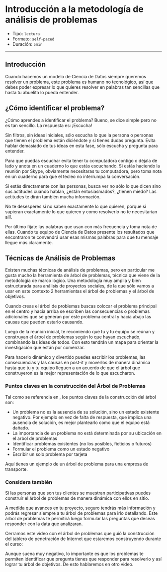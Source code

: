 # Introducción a la metodología de análisis de problemas

* Tipo: `lectura`
* Formato: `self-paced`
* Duración: `5min`

***

## Introducción

Cuando hacemos un modelo de Ciencia de Datos siempre queremos resolver un
problema, este problema es humano no tecnológico, así que debes poder expresar
lo que quieres resolver en palabras tan sencillas que hasta tu abuelita lo pueda
entender.

## ¿Cómo identificar el problema?

¿Cómo aprendes a identificar el problema? Bueno, se dice simple pero no es tan
sencillo. La respuesta es: ¡Escucha!

Sin filtros, sin ideas iniciales, sólo escucha lo que la persona o personas que
tienen el problema están diciéndote y si tienes dudas pregunta. Evita hablar
demasiado de tus ideas en esta fase, sólo escucha y pregunta para entender.

Para que puedas escuchar evita tener tu computadora contigo o déjala de lado y
anota en un cuaderno lo que estás escuchando. Si estás haciendo la reunión por
Skype, obviamente necesitaras tu computadora, pero toma nota en un cuaderno para
que el tecleo no interrumpa la conversación.

Si estás directamente con las personas, busca ver no sólo lo que dicen sino sus
actitudes cuando hablan, ¿están entusiasmados?, ¿tienen miedo? Las actitudes te
dirán también mucha información.

No te desesperes si no saben exactamente lo que quieren, porque si supieran
exactamente lo que quieren y como resolverlo no te necesitarían allí.

Por último fijate las palabras que usan con más frecuencia y toma nota de ellas.
Cuando tu equipo de Ciencia de Datos presente los resultados que encontraron te
convendrá usar esas mismas palabras para que tu mensaje llegue más claramente.

## Técnicas de Análisis de Problemas

Existen muchas técnicas de análisis de problemas, pero en particular me gusta
mucho la herramienta de árbol de problemas, técnica que viene de la metodología
de marco lógico. Una metodología muy amplia y bien estructurada para análisis de
proyectos sociales, de la que sólo vamos a usar en este contexto 2 herramientas
el árbol de problemas y el árbol de objetivos.

Cuando creas el árbol de problemas buscas colocar el problema principal en el
centro y hacia arriba se escriben las consecuencias o problemas adicionales que
se generan por este problema central y hacia abajo las causas que pueden estarlo
causando.

Luego de la reunión inicial, te recomiendo que tu y tu equipo se reúnan y
construyan el árbol de problemas según lo que hayan escuchado, combinando las
ideas de todos. Con esto tendrán un mapa para orientar la investigación que
están por comenzar.

Para hacerlo dinámico y divertido puedes escribir los problemas, las
consecuencias y las causas en post-it y moverlos de manera dinámica hasta que tu
y tu equipo lleguen a un acuerdo de que el árbol que construyeron es la mejor
representación de lo que escucharon.

### Puntos claves en la construcción del Árbol de Problemas

Tal como se referencia en [](http://www.jjponline.com/marcologico/problema.html),
los puntos claves de la construcción del árbol son:

* Un problema no es la ausencia de su solución, sino un estado existente
  negativo. Por ejemplo en vez de falta de respuesta, que implica una ausencia
  de solución, es mejor plantearlo como que el equipo está dañado.
* La importancia de un problema no está determinada por su ubicación en el arbol
  de problemas
* Identificar problemas existentes (no los posibles, ficticios o futuros)
* Formular el problema como un estado negativo
* Escribir un solo problema por tarjeta

Aquí tienes un ejemplo de un árbol de problema para una empresa de transporte.

### Considera también

Si las personas que son tus clientes se muestran participativas puedes construir
el árbol de problemas de manera dinámica con ellos en sitio.

A medida que avances en tu proyecto, seguro tendrás más información y podrás
regresar siempre a tu árbol de problemas para irlo detallando. Este árbol de
problemas te permitirá luego formular las preguntas que deseas responder con la
data que analizaran.

Cerramos este video con el árbol de problemas que guió la construcción del
tablero de penetración de Internet que estaremos construyendo durante el curso:

Aunque suena muy negativo, lo importante es que los problemas te permiten
identificar que pregunta tienes que responder para resolverlo y así lograr tu
árbol de objetivos. De esto hablaremos en otro video.

